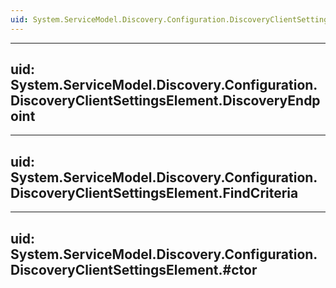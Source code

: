 ```yaml
---
uid: System.ServiceModel.Discovery.Configuration.DiscoveryClientSettingsElement
---
```


---
uid: System.ServiceModel.Discovery.Configuration.DiscoveryClientSettingsElement.DiscoveryEndpoint
---

---
uid: System.ServiceModel.Discovery.Configuration.DiscoveryClientSettingsElement.FindCriteria
---

---
uid: System.ServiceModel.Discovery.Configuration.DiscoveryClientSettingsElement.#ctor
---
